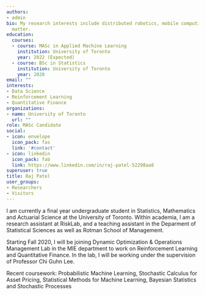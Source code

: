 ```yaml
---
authors:
- admin
bio: My research interests include distributed robotics, mobile computing and programmable
  matter.
education:
  courses:
  - course: MASc in Applied Machine Learning
    institution: University of Toronto
    year: 2022 (Expected)
  - course: BSc in Statistics
    institution: University of Toronto
    year: 2020
email: ""
interests:
- Data Science
- Reinforcement Learning
- Quantitative Finance
organizations:
- name: University of Toronto
  url: ""
role: MASc Candidate
social:
- icon: envelope
  icon_pack: fas
  link: '#contact'
- icon: linkedin
  icon_pack: fab
  link: https://www.linkedin.com/in/raj-patel-52298aa8
superuser: true
title: Raj Patel
user_groups:
- Researchers
- Visitors
---
```


I am currently a final year undergraduate student in Statistics, Mathematics and Actuarial Science at the University of Toronto. Within academia, I am a research assistant at RiskLab, and a teaching assistant in the Deparment of Statistical Sciences as well as Rotman School of Management.

Starting Fall 2020, I will be joining Dynamic Optimization & Operations Management Lab in the MIE department to work on Reinforcement Learning and Quantitative Finance. In the lab, I will be working under the supervision of Professor Chi Guhn Lee.

Recent coursework: Probabilistic Machine Learning, Stochastic Calculus for Asset Pricing, Statistical Methods for Machine Learning, Bayesian Statistics and Stochastic Processes

